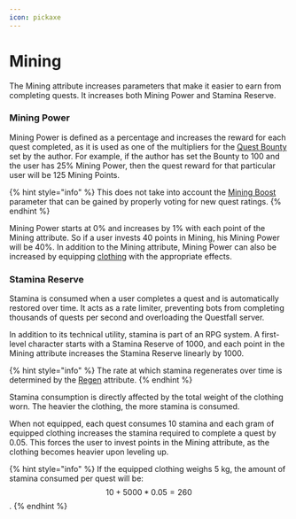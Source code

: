```yaml
---
icon: pickaxe
---
```


# Mining

The Mining attribute increases parameters that make it easier to earn from completing quests. It increases both Mining Power and Stamina Reserve.

### Mining Power

Mining Power is defined as a percentage and increases the reward for each quest completed, as it is used as one of the multipliers for the [Quest Bounty](../../quest-creation-10/quest-bounty.md) set by the author. For example, if the author has set the Bounty to 100 and the user has 25% Mining Power, then the quest reward for that particular user will be 125 Mining Points.

{% hint style="info" %}
This does not take into account the [Mining Boost](../#mining-boost) parameter that can be gained by properly voting for new quest ratings.
{% endhint %}

Mining Power starts at 0% and increases by 1% with each point of the Mining attribute. So if a user invests 40 points in Mining, his Mining Power will be 40%. In addition to the Mining attribute, Mining Power can also be increased by equipping [clothing](../rpg-items/items.md) with the appropriate effects.

### Stamina Reserve

Stamina is consumed when a user completes a quest and is automatically restored over time. It acts as a rate limiter, preventing bots from completing thousands of quests per second and overloading the Questfall server.

In addition to its technical utility, stamina is part of an RPG system. A first-level character starts with a Stamina Reserve of 1000, and each point in the Mining attribute increases the Stamina Reserve linearly by 1000.

{% hint style="info" %}
The rate at which stamina regenerates over time is determined by the [Regen](regen.md) attribute.
{% endhint %}

Stamina consumption is directly affected by the total weight of the clothing worn. The heavier the clothing, the more stamina is consumed.&#x20;

When not equipped, each quest consumes 10 stamina and each gram of equipped clothing increases the stamina required to complete a quest by 0.05. This forces the user to invest points in the Mining attribute, as the clothing becomes heavier upon leveling up.

{% hint style="info" %}
If the equipped clothing weighs 5 kg, the amount of stamina consumed per quest will be: $$10+5000*0.05=260$$.
{% endhint %}
